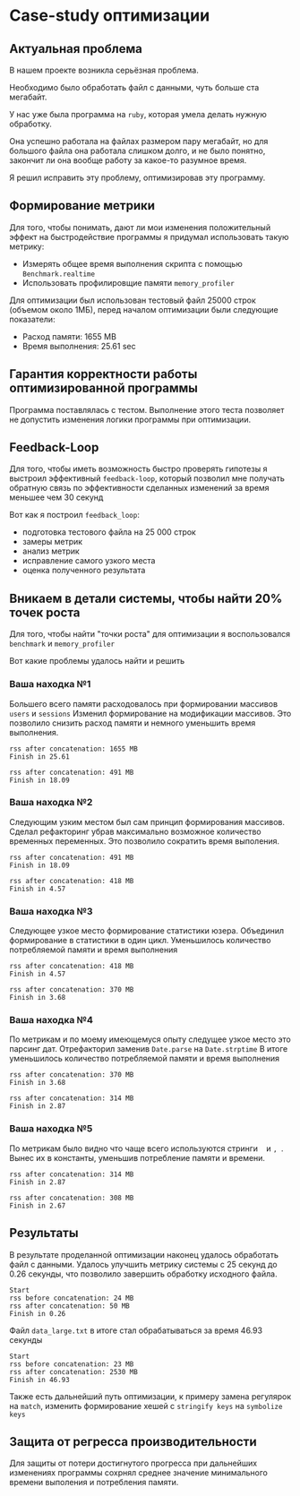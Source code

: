 # Case-study оптимизации

## Актуальная проблема
В нашем проекте возникла серьёзная проблема.

Необходимо было обработать файл с данными, чуть больше ста мегабайт.

У нас уже была программа на `ruby`, которая умела делать нужную обработку.

Она успешно работала на файлах размером пару мегабайт, но для большого файла она работала слишком долго, и не было понятно, закончит ли она вообще работу за какое-то разумное время.

Я решил исправить эту проблему, оптимизировав эту программу.

## Формирование метрики
Для того, чтобы понимать, дают ли мои изменения положительный эффект на быстродействие программы я придумал использовать такую метрику:

- Измерять общее время выполнения скрипта с помощью `Benchmark.realtime`
- Использовать профилировщие памяти `memory_profiler`

Для оптимизации был использован тестовый файл 25000 строк (объемом около 1МБ), перед началом оптимизации были следующие показатели:

- Расход памяти: 1655 MB
- Время выполнения: 25.61 sec

## Гарантия корректности работы оптимизированной программы
Программа поставлялась с тестом. Выполнение этого теста позволяет не допустить изменения логики программы при оптимизации.

## Feedback-Loop
Для того, чтобы иметь возможность быстро проверять гипотезы я выстроил эффективный `feedback-loop`, который позволил мне получать обратную связь по эффективности сделанных изменений за время меньшее чем 30 секунд

Вот как я построил `feedback_loop`:

- подготовка тестового файла на 25 000 строк
- замеры метрик
- анализ метрик
- исправление самого узкого места
- оценка полученного результата

## Вникаем в детали системы, чтобы найти 20% точек роста
Для того, чтобы найти "точки роста" для оптимизации я воспользовался `benchmark` и `memory_profiler`

Вот какие проблемы удалось найти и решить

### Ваша находка №1
Большего всего памяти расходовалось при формировании массивов `users` и `sessions`
Изменил формирование на модификации массивов.
Это позволило снизить расход памяти и немного уменьшить время выполнения.

``` shellsession
rss after concatenation: 1655 MB
Finish in 25.61

rss after concatenation: 491 MB
Finish in 18.09

```

### Ваша находка №2
Следующим узким местом был сам принцип формирования массивов.
Сделал рефакторинг убрав максимально возможное количество временных переменных.
Это позволило сократить время выполения.

``` shellsession
rss after concatenation: 491 MB
Finish in 18.09

rss after concatenation: 418 MB
Finish in 4.57

```

### Ваша находка №3
Следующее узкое место формирование статистики юзера.
Объединил формирование в статистики в один цикл.
Уменьшилось количество потребляемой памяти и время выполнения

``` shellsession
rss after concatenation: 418 MB
Finish in 4.57

rss after concatenation: 370 MB
Finish in 3.68

```

### Ваша находка №4
По метрикам и по моему имеющемуся опыту следущее узкое место это парсинг дат.
Отрефакторил заменив `Date.parse` на `Date.strptime`
В итоге уменьшилось количество потребляемой памяти и время выполнения

``` shellsession
rss after concatenation: 370 MB
Finish in 3.68

rss after concatenation: 314 MB
Finish in 2.87

```

### Ваша находка №5
По метрикам было видно что чаще всего используются стринги ` ` и `, `.
Вынес их в константы, уменьшив потребление памяти и времени.

``` shellsession
rss after concatenation: 314 MB
Finish in 2.87

rss after concatenation: 308 MB
Finish in 2.67

```

## Результаты
В результате проделанной оптимизации наконец удалось обработать файл с данными.
Удалось улучшить метрику системы с 25 секунд до 0.26 секунды, что позволило завершить обработку исходного файла.


``` shellsession
Start
rss before concatenation: 24 MB
rss after concatenation: 50 MB
Finish in 0.26

```

Файл `data_large.txt` в итоге стал обрабатываться за время 46.93 секунды

``` shellsession
Start
rss before concatenation: 23 MB
rss after concatenation: 2530 MB
Finish in 46.93

```
Также есть дальнейший путь оптимизации, к примеру замена регулярок на `match`,
изменить формирование хешей с `stringify keys` на `symbolize keys`

## Защита от регресса производительности
Для защиты от потери достигнутого прогресса при дальнейших изменениях программы сохрнял среднее значение минимального времени выполения и потребления памяти.
